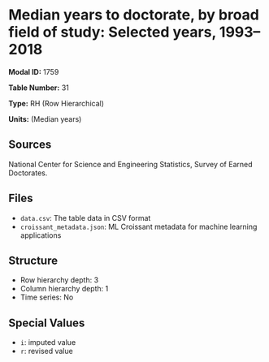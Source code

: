 # Median years to doctorate, by broad field of study: Selected years, 1993&#8211;2018

**Modal ID:** 1759

**Table Number:** 31

**Type:** RH (Row Hierarchical)

**Units:** (Median years)

## Sources

National Center for Science and Engineering Statistics, Survey of Earned Doctorates.

## Files

- `data.csv`: The table data in CSV format
- `croissant_metadata.json`: ML Croissant metadata for machine learning applications

## Structure

- Row hierarchy depth: 3
- Column hierarchy depth: 1
- Time series: No

## Special Values

- `i`: imputed value
- `r`: revised value
